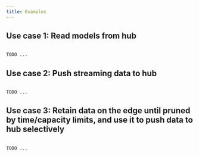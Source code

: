 ```yaml
---
title: Examples
---
```


## Use case 1: Read models from hub

```sh

TODO ...

```


## Use case 2: Push streaming data to hub

```sh

TODO ...

```

## Use case 3: Retain data on the edge until pruned by time/capacity limits, and use it to push data to hub selectively

```sh

TODO ...

```

